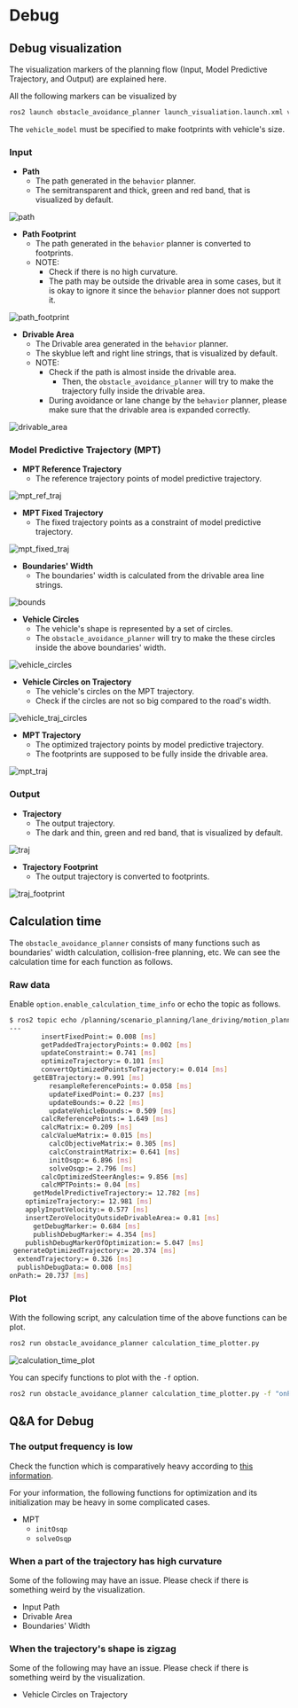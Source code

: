 # Debug

## Debug visualization

The visualization markers of the planning flow (Input, Model Predictive Trajectory, and Output) are explained here.

All the following markers can be visualized by

```bash
ros2 launch obstacle_avoidance_planner launch_visualiation.launch.xml vehilce_model:=sample_vehicle
```

The `vehicle_model` must be specified to make footprints with vehicle's size.

### Input

- **Path**
  - The path generated in the `behavior` planner.
  - The semitransparent and thick, green and red band, that is visualized by default.

![path](../media/debug/path_visualization.png)

- **Path Footprint**
  - The path generated in the `behavior` planner is converted to footprints.
  - NOTE:
    - Check if there is no high curvature.
    - The path may be outside the drivable area in some cases, but it is okay to ignore it since the `behavior` planner does not support it.

![path_footprint](../media/debug/path_footprint_visualization.png)

- **Drivable Area**
  - The Drivable area generated in the `behavior` planner.
  - The skyblue left and right line strings, that is visualized by default.
  - NOTE:
    - Check if the path is almost inside the drivable area.
      - Then, the `obstacle_avoidance_planner` will try to make the trajectory fully inside the drivable area.
    - During avoidance or lane change by the `behavior` planner, please make sure that the drivable area is expanded correctly.

![drivable_area](../media/debug/drivable_area_visualization.png)

### Model Predictive Trajectory (MPT)

- **MPT Reference Trajectory**
  - The reference trajectory points of model predictive trajectory.

![mpt_ref_traj](../media/debug/mpt_ref_traj_visualization.png)

- **MPT Fixed Trajectory**
  - The fixed trajectory points as a constraint of model predictive trajectory.

![mpt_fixed_traj](../media/debug/mpt_fixed_traj_visualization.png)

- **Boundaries' Width**
  - The boundaries' width is calculated from the drivable area line strings.

![bounds](../media/debug/bounds_visualization.png)

- **Vehicle Circles**
  - The vehicle's shape is represented by a set of circles.
  - The `obstacle_avoidance_planner` will try to make the these circles inside the above boundaries' width.

![vehicle_circles](../media/debug/vehicle_circles_visualization.png)

- **Vehicle Circles on Trajectory**
  - The vehicle's circles on the MPT trajectory.
  - Check if the circles are not so big compared to the road's width.

![vehicle_traj_circles](../media/debug/vehicle_traj_circles_visualization.png)

- **MPT Trajectory**
  - The optimized trajectory points by model predictive trajectory.
  - The footprints are supposed to be fully inside the drivable area.

![mpt_traj](../media/debug/mpt_traj_visualization.png)

### Output

- **Trajectory**
  - The output trajectory.
  - The dark and thin, green and red band, that is visualized by default.

![traj](../media/debug/traj_visualization.png)

- **Trajectory Footprint**
  - The output trajectory is converted to footprints.

![traj_footprint](../media/debug/traj_footprint_visualization.png)

## Calculation time

The `obstacle_avoidance_planner` consists of many functions such as boundaries' width calculation, collision-free planning, etc.
We can see the calculation time for each function as follows.

### Raw data

Enable `option.enable_calculation_time_info` or echo the topic as follows.

```sh
$ ros2 topic echo /planning/scenario_planning/lane_driving/motion_planning/obstacle_avoidance_planner/debug/calculation_time --field data
---
        insertFixedPoint:= 0.008 [ms]
        getPaddedTrajectoryPoints:= 0.002 [ms]
        updateConstraint:= 0.741 [ms]
        optimizeTrajectory:= 0.101 [ms]
        convertOptimizedPointsToTrajectory:= 0.014 [ms]
      getEBTrajectory:= 0.991 [ms]
          resampleReferencePoints:= 0.058 [ms]
          updateFixedPoint:= 0.237 [ms]
          updateBounds:= 0.22 [ms]
          updateVehicleBounds:= 0.509 [ms]
        calcReferencePoints:= 1.649 [ms]
        calcMatrix:= 0.209 [ms]
        calcValueMatrix:= 0.015 [ms]
          calcObjectiveMatrix:= 0.305 [ms]
          calcConstraintMatrix:= 0.641 [ms]
          initOsqp:= 6.896 [ms]
          solveOsqp:= 2.796 [ms]
        calcOptimizedSteerAngles:= 9.856 [ms]
        calcMPTPoints:= 0.04 [ms]
      getModelPredictiveTrajectory:= 12.782 [ms]
    optimizeTrajectory:= 12.981 [ms]
    applyInputVelocity:= 0.577 [ms]
    insertZeroVelocityOutsideDrivableArea:= 0.81 [ms]
      getDebugMarker:= 0.684 [ms]
      publishDebugMarker:= 4.354 [ms]
    publishDebugMarkerOfOptimization:= 5.047 [ms]
 generateOptimizedTrajectory:= 20.374 [ms]
  extendTrajectory:= 0.326 [ms]
  publishDebugData:= 0.008 [ms]
onPath:= 20.737 [ms]
```

### Plot

With the following script, any calculation time of the above functions can be plot.

```sh
ros2 run obstacle_avoidance_planner calculation_time_plotter.py
```

![calculation_time_plot](../media/debug/calculation_time_plot.png)

You can specify functions to plot with the `-f` option.

```sh
ros2 run obstacle_avoidance_planner calculation_time_plotter.py -f "onPath, generateOptimizedTrajectory, calcReferencePoints"
```

## Q&A for Debug

### The output frequency is low

Check the function which is comparatively heavy according to [this information](.#calculation-time).

For your information, the following functions for optimization and its initialization may be heavy in some complicated cases.

- MPT
  - `initOsqp`
  - `solveOsqp`

### When a part of the trajectory has high curvature

Some of the following may have an issue.
Please check if there is something weird by the visualization.

- Input Path
- Drivable Area
- Boundaries' Width

### When the trajectory's shape is zigzag

Some of the following may have an issue.
Please check if there is something weird by the visualization.

- Vehicle Circles on Trajectory
